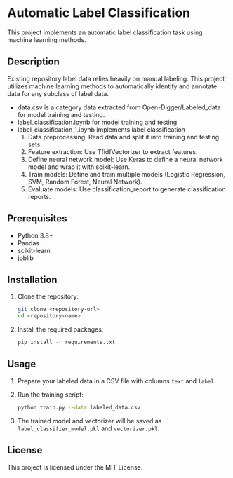 # Automatic Label Classification

This project implements an automatic label classification task using machine learning methods.

## Description

Existing repository label data relies heavily on manual labeling. This project utilizes machine learning methods to automatically identify and annotate data for any subclass of label data.
* data.csv is a category data extracted from Open-Digger/Labeled_data for model training and testing.
* label_classification.ipynb for model training and testing
* label_classification_1.ipynb  implements label classification
    1. Data preprocessing: Read data and split it into training and testing sets.
    2. Feature extraction: Use TfidfVectorizer to extract features.
    3. Define neural network model: Use Keras to define a neural network model and wrap it with scikit-learn.
    4. Train models: Define and train multiple models (Logistic Regression, SVM, Random Forest, Neural Network).
    5. Evaluate models: Use classification_report to generate classification reports.

## Prerequisites

- Python 3.8+
- Pandas
- scikit-learn
- joblib

## Installation

1. Clone the repository:
    ```bash
    git clone <repository-url>
    cd <repository-name>
    ```

2. Install the required packages:
    ```bash
    pip install -r requirements.txt
    ```

## Usage

1. Prepare your labeled data in a CSV file with columns `text` and `label`.

2. Run the training script:
    ```bash
    python train.py --data labeled_data.csv
    ```

3. The trained model and vectorizer will be saved as `label_classifier_model.pkl` and `vectorizer.pkl`.

## License

This project is licensed under the MIT License.
